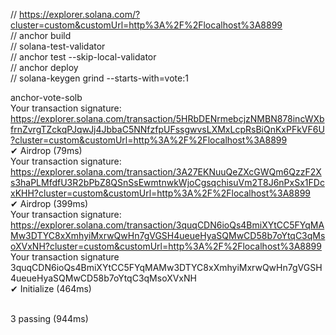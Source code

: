   // https://explorer.solana.com/?cluster=custom&customUrl=http%3A%2F%2Flocalhost%3A8899 <br/>
  // anchor build<br/>
  // solana-test-validator<br/>
  // anchor test --skip-local-validator<br/>
  // anchor deploy<br/>
  // solana-keygen grind --starts-with=vote:1<br/>

anchor-vote-solb <br/>
Your transaction signature: https://explorer.solana.com/transaction/5HRbDENrmebcjzNMBN878incWXbfrnZvrgTZckqPJqwJj4JbbaC5NNfzfpUFssgwvsLXMxLcpRsBiQnKxPFkVF6U?cluster=custom&customUrl=http%3A%2F%2Flocalhost%3A8899<br/>
    ✔ Airdrop (79ms)<br/>
Your transaction signature: https://explorer.solana.com/transaction/3A27EKNuuQeZXcGWQm6QzzF2Xs3haPLMfdfU3R2bPbZ8QSnSsEwmtnwkWjoCgsqchisuVm2T8J6nPxSx1FDcxKHH?cluster=custom&customUrl=http%3A%2F%2Flocalhost%3A8899<br/>
    ✔ Airdrop (399ms)<br/>
Your transaction signature: https://explorer.solana.com/transaction/3quqCDN6ioQs4BmiXYtCC5FYqMAMw3DTYC8xXmhyiMxrwQwHn7gVGSH4ueueHyaSQMwCD58b7oYtqC3qMsoXVxNH?cluster=custom&customUrl=http%3A%2F%2Flocalhost%3A8899<br/>
Your transaction signature <br/>3quqCDN6ioQs4BmiXYtCC5FYqMAMw3DTYC8xXmhyiMxrwQwHn7gVGSH4ueueHyaSQMwCD58b7oYtqC3qMsoXVxNH<br/>
    ✔ Initialize (464ms)<br/>
<br/>

  3 passing (944ms)<br/>
